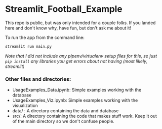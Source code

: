 # Streamlit_Football_Example

This repo is public, but was only intended for a couple folks. If you landed here and don't know why, have fun, but don't ask me about it!

To run the app from the command line:

```python
streamlit run main.py
```
_Note that I did not include any pipenv/virtualenv setup files for this, so just ```pip install``` any libraries you get errors about not having (most likely, streamlit)_

### Other files and directories:

- UsageExamples_Data.ipynb: Simple examples working with the database
- UsageExamples_Viz.ipynb: Simple examples working with the visualization
- data/ : A directory containing the data and database
- src/: A directory containing the code that makes stuff work.  Keep it out of the main directory so we don't confuse people.
